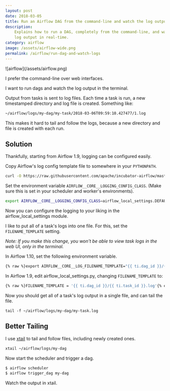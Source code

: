 ```yaml
---
layout: post
date: 2018-03-05
title: Run an Airflow DAG from the command-line and watch the log output
description:
    Explains how to run a DAG, completely from the command-line, and watch the
    log output in real-time.
category: airflow
image: /assets/airflow-wide.png
permalink: /airflow/run-dag-and-watch-logs
---
```

<div class="wide-logos" markdown="1">
![airflow](/assets/airflow.png)
</div>

I prefer the command-line over web interfaces.

I want to run dags and watch the log output in the terminal.

Output from tasks is sent to log files. Each time a task is run, a new
timestamped directory and log file is created. Something like:

```sh
~/airflow/logs/my-dag/my-task/2018-03-06T09:59:10.427477/1.log
```

This makes it hard to tail and follow the logs, because a new directory and
file is created with each run.

## Solution

Thankfully, starting from Airflow 1.9, logging can be configured easily.

Copy Airflow's log config template file to somewhere in your `PYTHONPATH`.
```sh
curl -O https://raw.githubusercontent.com/apache/incubator-airflow/master/airflow/config_templates/airflow_local_settings.py
```

Set the environment variable `AIRFLOW__CORE__LOGGING_CONFIG_CLASS`. (Make sure
this is set in your scheduler and worker's environments).
```sh
export AIRFLOW__CORE__LOGGING_CONFIG_CLASS=airflow_local_settings.DEFAULT_LOGGING_CONFIG
```

Now you can configure the logging to your liking in the airflow_local_settings
module.

I like to put all of a task's logs into one file. For this, set the
`FILENAME_TEMPLATE` setting.

_Note: If you make this change, you won't be able to view task logs in the web
UI, only in the terminal._

In Airflow 1.10, set the following environment variable.
```sh
{% raw %}export AIRFLOW__CORE__LOG_FILENAME_TEMPLATE="{{ ti.dag_id }}/{{ ti.task_id }}.log"{% endraw %}
```

In Airflow 1.9, edit airflow_local_settings.py, changing `FILENAME_TEMPLATE` to:
```sh
{% raw %}FILENAME_TEMPLATE = '{{ ti.dag_id }}/{{ ti.task_id }}.log'{% endraw %}
```

Now you should get all of a task's log output in a single file, and can tail
the file.

```
tail -f ~/airflow/logs/my-dag/my-task.log
```

## Better Tailing

I use [xtail](https://www.unicom.com/sw/xtail) to tail and follow files,
including newly created ones.

```sh
xtail ~/airflow/logs/my-dag
```

Now start the scheduler and trigger a dag.
```sh
$ airflow scheduler
$ airflow trigger_dag my-dag
```

Watch the output in xtail.

